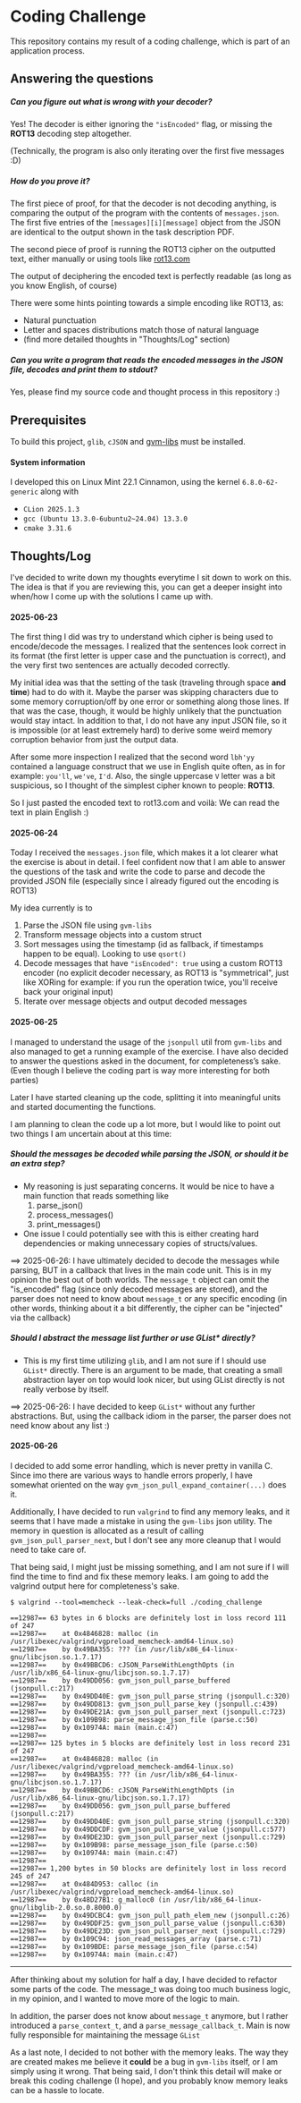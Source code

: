 # Coding Challenge

This repository contains my result of a coding challenge, which is part of
an application process.

## Answering the questions

##### Can you figure out what is wrong with your decoder?

Yes! The decoder is either ignoring the `"isEncoded"` flag, or missing the **ROT13**
decoding step altogether.

(Technically, the program is also only iterating over the first
five messages :D)


##### How do you prove it?

The first piece of proof, for that the decoder is not decoding anything, is comparing the output of the program with
the contents of `messages.json`. The first five entries of the `[messages][i][message]` object from the JSON
are identical to the output shown in the task description PDF.

The second piece of proof is running the ROT13 cipher on the outputted text, either
manually or using tools like [rot13.com](https://rot13.com/)

The output of deciphering the encoded text is perfectly readable
(as long as you know English, of course)

There were some hints pointing towards a simple encoding like ROT13, as:
- Natural punctuation
- Letter and spaces distributions match those of natural language
- (find more detailed thoughts in "Thoughts/Log" section)


##### Can you write a program that reads the encoded messages in the JSON file, decodes and print them to stdout?

Yes, please find my source code and thought process in this repository :)


## Prerequisites

To build this project, `glib`, `cJSON` and [gvm-libs](https://github.com/greenbone/gvm-libs) must be installed.

#### System information

I developed this on Linux Mint 22.1 Cinnamon, using the kernel `6.8.0-62-generic`
along with
- `CLion 2025.1.3`
- `gcc (Ubuntu 13.3.0-6ubuntu2~24.04) 13.3.0`
- `cmake 3.31.6`


## Thoughts/Log

I've decided to write down my thoughts everytime I sit down to work on this.
The idea is that if you are reviewing this, you can get a deeper insight into when/how I come
up with the solutions I came up with.

#### 2025-06-23
The first thing I did was try to understand which cipher is being used
to encode/decode the messages.
I realized that the sentences look correct in its format (the first letter is upper case and the punctuation is correct),
and the very first two sentences are actually decoded correctly.

My initial idea was that the setting of the task (traveling through space **and time**) had to do with it.
Maybe the parser was skipping characters due to some memory corruption/off by one error or something along those lines.
If that was the case, though, it would be highly unlikely that the punctuation would stay intact.
In addition to that, I do not have any input JSON file, so it is impossible (or at least extremely hard) to derive some
weird memory corruption behavior from just the output data.

After some more inspection I realized that the second word `lbh'yy` contained a language construct
that we use in English quite often, as in for example: `you'll`, `we've`, `I'd`.
Also, the single uppercase `V` letter was a bit suspicious, so I thought of the simplest cipher known to people: **ROT13**.

So I just pasted the encoded text to rot13.com and voilà: We can read the text in plain English :)

#### 2025-06-24
Today I received the `messages.json` file, which makes it a lot clearer what
the exercise is about in detail. I feel confident now that I am able
to answer the questions of the task and write the code to parse and decode the provided JSON file
(especially since I already figured out the encoding is ROT13)

My idea currently is to
1. Parse the JSON file using `gvm-libs`
2. Transform message objects into a custom struct
3. Sort messages using the timestamp (id as fallback, if timestamps happen to be equal). Looking to use `qsort()`
4. Decode messages that have `"isEncoded": true` using a custom ROT13 encoder
(no explicit decoder necessary, as ROT13 is "symmetrical", just like XORing for example: if you run the operation twice, you'll receive back your original input)
5. Iterate over message objects and output decoded messages

#### 2025-06-25
I managed to understand the usage of the `jsonpull` util from `gvm-libs` and also managed to
get a running example of the exercise.
I have also decided to answer the questions asked in the document, for completeness’s sake. (Even though I believe the
coding part is way more interesting for both parties)

Later I have started cleaning up the code, splitting it into meaningful units and started documenting the functions.

I am planning to clean the code up a lot more, but I would like to point out two things I am uncertain about at this
time:

##### Should the messages be decoded while parsing the JSON, or should it be an extra step?

- My reasoning is just separating concerns. It would be nice to have a main function that
reads something like
  1. parse_json()
  2. process_messages()
  3. print_messages()
- One issue I could potentially see with this is either creating hard dependencies
or making unnecessary copies of structs/values.

==> 2025-06-26: I have ultimately decided to decode the messages while parsing, BUT in a callback
that lives in the main code unit. This is in my opinion the best out of both worlds.
The `message_t` object can omit the "is_encoded" flag (since only decoded messages are stored), and
the parser does not need to know about `message_t` or any specific encoding (in other words, thinking
about it a bit differently, the cipher can be "injected" via the callback)

##### Should I abstract the message list further or use GList* directly?

- This is my first time utilizing `glib`, and I am not sure if I should use `GList*` directly.
There is an argument to be made, that creating a small abstraction layer on top would look nicer,
but using GList directly is not really verbose by itself.

==> 2025-06-26: I have decided to keep `GList*` without any further abstractions. But, using the
callback idiom in the parser, the parser does not need know about any list :)


#### 2025-06-26

I decided to add some error handling, which is never pretty in vanilla C.
Since imo there are various ways to handle errors properly, I have somewhat oriented
on the way `gvm_json_pull_expand_container(...)` does it.

Additionally, I have decided to run `valgrind` to find any memory leaks, and it seems
that I have made a mistake in using the `gvm-libs` json utility.
The memory in question is allocated as a result of calling `gvm_json_pull_parser_next`,
but I don't see any more cleanup that I would need to take care of.

That being said, I might just be missing something, and I am not sure if I will find the time to find and fix
these memory leaks.
I am going to add the valgrind output here for completeness's sake.

```
$ valgrind --tool=memcheck --leak-check=full ./coding_challenge

==12987== 63 bytes in 6 blocks are definitely lost in loss record 111 of 247
==12987==    at 0x4846828: malloc (in /usr/libexec/valgrind/vgpreload_memcheck-amd64-linux.so)
==12987==    by 0x49BA355: ??? (in /usr/lib/x86_64-linux-gnu/libcjson.so.1.7.17)
==12987==    by 0x49BBCD6: cJSON_ParseWithLengthOpts (in /usr/lib/x86_64-linux-gnu/libcjson.so.1.7.17)
==12987==    by 0x49DD056: gvm_json_pull_parse_buffered (jsonpull.c:217)
==12987==    by 0x49DD40E: gvm_json_pull_parse_string (jsonpull.c:320)
==12987==    by 0x49DD813: gvm_json_pull_parse_key (jsonpull.c:439)
==12987==    by 0x49DE21A: gvm_json_pull_parser_next (jsonpull.c:723)
==12987==    by 0x109B98: parse_message_json_file (parse.c:50)
==12987==    by 0x10974A: main (main.c:47)
==12987== 
==12987== 125 bytes in 5 blocks are definitely lost in loss record 231 of 247
==12987==    at 0x4846828: malloc (in /usr/libexec/valgrind/vgpreload_memcheck-amd64-linux.so)
==12987==    by 0x49BA355: ??? (in /usr/lib/x86_64-linux-gnu/libcjson.so.1.7.17)
==12987==    by 0x49BBCD6: cJSON_ParseWithLengthOpts (in /usr/lib/x86_64-linux-gnu/libcjson.so.1.7.17)
==12987==    by 0x49DD056: gvm_json_pull_parse_buffered (jsonpull.c:217)
==12987==    by 0x49DD40E: gvm_json_pull_parse_string (jsonpull.c:320)
==12987==    by 0x49DDCDF: gvm_json_pull_parse_value (jsonpull.c:577)
==12987==    by 0x49DE23D: gvm_json_pull_parser_next (jsonpull.c:729)
==12987==    by 0x109B98: parse_message_json_file (parse.c:50)
==12987==    by 0x10974A: main (main.c:47)
==12987== 
==12987== 1,200 bytes in 50 blocks are definitely lost in loss record 245 of 247
==12987==    at 0x484D953: calloc (in /usr/libexec/valgrind/vgpreload_memcheck-amd64-linux.so)
==12987==    by 0x48D27B1: g_malloc0 (in /usr/lib/x86_64-linux-gnu/libglib-2.0.so.0.8000.0)
==12987==    by 0x49DCBC4: gvm_json_pull_path_elem_new (jsonpull.c:26)
==12987==    by 0x49DDF25: gvm_json_pull_parse_value (jsonpull.c:630)
==12987==    by 0x49DE23D: gvm_json_pull_parser_next (jsonpull.c:729)
==12987==    by 0x109C94: json_read_messages_array (parse.c:71)
==12987==    by 0x109BDE: parse_message_json_file (parse.c:54)
==12987==    by 0x10974A: main (main.c:47)
```

---
After thinking about my solution for half a day, I have decided to refactor some parts of the code.
The message_t was doing too much business logic, in my opinion, and I wanted to move more of the logic to main.

In addition, the parser does not know about `message_t` anymore, but I rather introduced a
`parse_context_t`, and a `parse_message_callback_t`. Main is now fully responsible for maintaining the message `GList`

As a last note, I decided to not bother with the memory leaks. The way they are created makes me believe it
**could** be a bug in `gvm-libs` itself, or I am simply using it wrong. That being said, I don't think this detail will
make or break this coding challenge (I hope), and you probably know memory leaks can be a hassle to locate.


